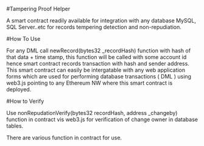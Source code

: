 #Tampering Proof Helper

A smart contract readily available for integration with any database MySQL, SQL Server..etc for records tempering detection and non-repudiation. 

#How To Use

For any DML call newRecord(bytes32 _recordHash) function with hash of that data + time stamp, this function will be called with some account id hence smart contract records transaction with hash and sender address. This smart contract can easily be intergatable with any web application forms which are used for performing database transactions ( DML ) using web3.js pointing to any Ethereum NW where this smart contract is deployed.

#How to Verify

Use nonRepudationVerify(bytes32 recordHash, address _changeby) function in contract vis web3.js for verification of change owner in database tables.

There are various function in contract for use.
